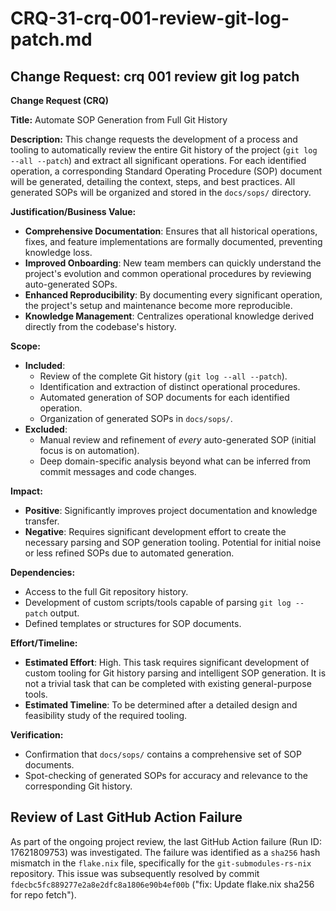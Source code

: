 # CRQ-31-crq-001-review-git-log-patch.md

## Change Request: crq 001 review git log patch
**Change Request (CRQ)**

**Title:** Automate SOP Generation from Full Git History

**Description:**
This change requests the development of a process and tooling to automatically review the entire Git history of the project (`git log --all --patch`) and extract all significant operations. For each identified operation, a corresponding Standard Operating Procedure (SOP) document will be generated, detailing the context, steps, and best practices. All generated SOPs will be organized and stored in the `docs/sops/` directory.

**Justification/Business Value:**
*   **Comprehensive Documentation**: Ensures that all historical operations, fixes, and feature implementations are formally documented, preventing knowledge loss.
*   **Improved Onboarding**: New team members can quickly understand the project's evolution and common operational procedures by reviewing auto-generated SOPs.
*   **Enhanced Reproducibility**: By documenting every significant operation, the project's setup and maintenance become more reproducible.
*   **Knowledge Management**: Centralizes operational knowledge derived directly from the codebase's history.

**Scope:**
*   **Included**:
    *   Review of the complete Git history (`git log --all --patch`).
    *   Identification and extraction of distinct operational procedures.
    *   Automated generation of SOP documents for each identified operation.
    *   Organization of generated SOPs in `docs/sops/`.
*   **Excluded**:
    *   Manual review and refinement of *every* auto-generated SOP (initial focus is on automation).
    *   Deep domain-specific analysis beyond what can be inferred from commit messages and code changes.

**Impact:**
*   **Positive**: Significantly improves project documentation and knowledge transfer.
*   **Negative**: Requires significant development effort to create the necessary parsing and SOP generation tooling. Potential for initial noise or less refined SOPs due to automated generation.

**Dependencies:**
*   Access to the full Git repository history.
*   Development of custom scripts/tools capable of parsing `git log --patch` output.
*   Defined templates or structures for SOP documents.

**Effort/Timeline:**
*   **Estimated Effort**: High. This task requires significant development of custom tooling for Git history parsing and intelligent SOP generation. It is not a trivial task that can be completed with existing general-purpose tools.
*   **Estimated Timeline**: To be determined after a detailed design and feasibility study of the required tooling.

**Verification:**
*   Confirmation that `docs/sops/` contains a comprehensive set of SOP documents.
*   Spot-checking of generated SOPs for accuracy and relevance to the corresponding Git history.

## Review of Last GitHub Action Failure

As part of the ongoing project review, the last GitHub Action failure (Run ID: 17621809753) was investigated. The failure was identified as a `sha256` hash mismatch in the `flake.nix` file, specifically for the `git-submodules-rs-nix` repository. This issue was subsequently resolved by commit `fdecbc5fc889277e2a8e2dfc8a1806e90b4ef00b` ("fix: Update flake.nix sha256 for repo fetch").
